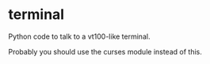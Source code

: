 # terminal
Python code to talk to a vt100-like terminal.

Probably you should use the curses module instead of this.
